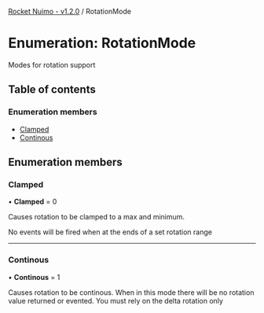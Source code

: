 [Rocket Nuimo - v1.2.0](../README.md) / RotationMode

# Enumeration: RotationMode

Modes for rotation support

## Table of contents

### Enumeration members

- [Clamped](rotationmode.md#clamped)
- [Continous](rotationmode.md#continous)

## Enumeration members

### Clamped

• **Clamped** = 0

Causes rotation to be clamped to a max and minimum.

No events will be fired when at the ends of a set rotation range

___

### Continous

• **Continous** = 1

Causes rotation to be continous. When in this mode there will be no
rotation value returned or evented. You must rely on the delta rotation only
